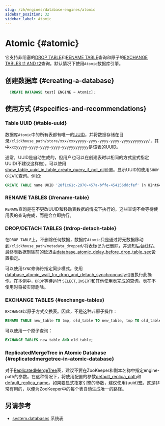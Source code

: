 ```yaml
---
slug: /zh/engines/database-engines/atomic
sidebar_position: 32
sidebar_label: Atomic
---
```


# Atomic {#atomic}

它支持非阻塞的[DROP TABLE](#drop-detach-table)和[RENAME TABLE](#rename-table)查询和原子的[EXCHANGE TABLES t1 AND t2](#exchange-tables)查询。默认情况下使用`Atomic`数据库引擎。

## 创建数据库 {#creating-a-database}

``` sql
  CREATE DATABASE test[ ENGINE = Atomic];
```

## 使用方式 {#specifics-and-recommendations}

### Table UUID {#table-uuid}

数据库`Atomic`中的所有表都有唯一的[UUID](../../sql-reference/data-types/uuid.md)，并将数据存储在目录`/clickhouse_path/store/xxx/xxxyyyyy-yyyy-yyyy-yyyy-yyyyyyyyyyyy/`，其中`xxxyyyyy-yyyy-yyyy-yyyy-yyyyyyyyyyyy`是该表的UUID。

通常，UUID是自动生成的，但用户也可以在创建表时以相同的方式显式指定UUID(不建议这样做)。可以使用 [show_table_uuid_in_table_create_query_if_not_nil](../../operations/settings/settings.md#show_table_uuid_in_table_create_query_if_not_nil)设置。显示UUID的使用`SHOW CREATE`查询。例如:

```sql
CREATE TABLE name UUID '28f1c61c-2970-457a-bffe-454156ddcfef' (n UInt64) ENGINE = ...;
```

### RENAME TABLES {#rename-table}

`RENAME`查询是在不更改UUID和移动表数据的情况下执行的。这些查询不会等待使用表的查询完成，而是会立即执行。

### DROP/DETACH TABLES {#drop-detach-table}

在`DROP TABLE`上，不删除任何数据，数据库`Atomic`只是通过将元数据移动到`/clickhouse_path/metadata_dropped/`将表标记为已删除，并通知后台线程。最终表数据删除前的延迟由[database_atomic_delay_before_drop_table_sec](../../operations/server-configuration-parameters/settings.md#database_atomic_delay_before_drop_table_sec)设置指定。

可以使用`SYNC`修饰符指定同步模式。使用[database_atomic_wait_for_drop_and_detach_synchronously](../../operations/settings/settings.md#database_atomic_wait_for_drop_and_detach_synchronously)设置执行此操作。在本例中，`DROP`等待运行 `SELECT`, `INSERT`和其他使用表完成的查询。表在不使用时将被实际删除。

### EXCHANGE TABLES {#exchange-tables}

`EXCHANGE`以原子方式交换表。因此，不是这种非原子操作：

```sql
RENAME TABLE new_table TO tmp, old_table TO new_table, tmp TO old_table;
```
可以使用一个原子查询：

``` sql
EXCHANGE TABLES new_table AND old_table;
```

### ReplicatedMergeTree in Atomic Database {#replicatedmergetree-in-atomic-database}

对于[ReplicatedMergeTree](../table-engines/mergetree-family/replication.md#table_engines-replication)表，建议不要在ZooKeeper和副本名称中指定engine-path的参数。在这种情况下，将使用配置的参数[default_replica_path](../../operations/server-configuration-parameters/settings.md#default_replica_path)和[default_replica_name](../../operations/server-configuration-parameters/settings.md#default_replica_name)。如果要显式指定引擎的参数，建议使用{uuid}宏。这是非常有用的，以便为ZooKeeper中的每个表自动生成唯一的路径。

## 另请参考

-   [system.databases](../../operations/system-tables/databases.md) 系统表
